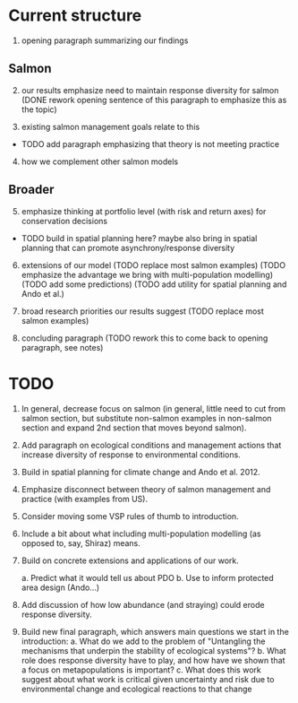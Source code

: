 Current structure
=================

1.  opening paragraph summarizing our findings

Salmon
------

2.  our results emphasize need to maintain response diversity for salmon (DONE
    rework opening sentence of this paragraph to emphasize this as the topic)

3.  existing salmon management goals relate to this

-   TODO add paragraph emphasizing that theory is not meeting practice

4.  how we complement other salmon models

Broader
-------

5.  emphasize thinking at portfolio level (with risk and return axes) for
    conservation decisions

-   TODO build in spatial planning here? maybe also bring in spatial planning
    that can promote asynchrony/response diversity

6.  extensions of our model (TODO replace most salmon examples) (TODO
    emphasize the advantage we bring with multi-population modelling) (TODO
    add some predictions) (TODO add utility for spatial planning and Ando et
    al.)

7.  broad research priorities our results suggest (TODO replace most salmon
    examples)

8.  concluding paragraph (TODO rework this to come back to opening paragraph,
    see notes)

TODO
====

1.  In general, decrease focus on salmon (in general, little need to cut from
    salmon section, but substitute non-salmon examples in non-salmon section
    and expand 2nd section that moves beyond salmon).

2.  Add paragraph on ecological conditions and management actions that
    increase diversity of response to environmental conditions.

3.  Build in spatial planning for climate change and Ando et al. 2012.

4.  Emphasize disconnect between theory of salmon management and practice
    (with examples from US).

5.  Consider moving some VSP rules of thumb to introduction.

6.  Include a bit about what including multi-population modelling (as opposed
    to, say, Shiraz) means.

7.  Build on concrete extensions and applications of our work.

    a.  Predict what it would tell us about PDO
    b.  Use to inform protected area design (Ando...)

8.  Add discussion of how low abundance (and straying) could erode response
    diversity.

9.  Build new final paragraph, which answers main questions we start in the
    introduction:
    a.  What do we add to the problem of "Untangling the mechanisms that
        underpin the stability of ecological systems"?
    b.  What role does response diversity have to play, and how have we shown
        that a focus on metapopulations is important?
    c.  What does this work suggest about what work is critical given
        uncertainty and risk due to environmental change and ecological
        reactions to that change

<!--*JWM: Feels a bit heavy on salmon. Could you build out more to spatial
    planning for climate change? Cite that PNAS paper on portfolio planning.
    Etc.*-->

<!--MMM: GitHub issues: I think somewhere in the discussion of response
    diversity we want to have a full paragraph on ecological conditions and/or
    management actions that increase diversity of response to environmental
    conditions.-->

<!--*JWM: I agree that these structures do, in theory, match predictions. Yet
    the wild salmon policy hasn't been implemented effectively yet in most
    places and the US is now playing with a short deck as many
    rivers/populations have been heavily impacted in the past. So, there is a
    bit of a disconnect between theory and practice.*-->

